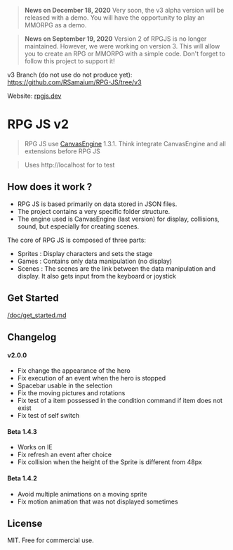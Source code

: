 
> **News on December 18, 2020**
Very soon, the v3 alpha version will be released with a demo. You will have the opportunity to play an MMORPG as a demo.

> **News on September 19, 2020**
Version 2 of RPGJS is no longer maintained. However, we were working on version 3. This will allow you to create an RPG or MMORPG with a simple code. Don't forget to follow this project to support it!

v3 Branch (do not use do not produce yet): https://github.com/RSamaium/RPG-JS/tree/v3

Website: [rpgjs.dev](https://rpgjs.dev)  

# RPG JS v2 #

>  RPG JS use [CanvasEngine](https://canvasengine.net) 1.3.1. Think integrate CanvasEngine and all extensions before RPG JS

> Uses http://localhost for to test

## How does it work ? ##

- RPG JS is based primarily on data stored in JSON files.
- The project contains a very specific folder structure.
- The engine used is CanvasEngine (last version) for display, collisions, sound, but especially for creating scenes.

The core of RPG JS is composed of three parts:

- Sprites : Display characters and sets the stage
- Games : Contains only data manipulation (no display)
- Scenes : The scenes are the link between the data manipulation and display. It also gets input from the keyboard or joystick

## Get Started ##

[/doc/get_started.md](/doc/get_started.md)

## Changelog ##

#### v2.0.0

* Fix change the appearance of the hero
* Fix execution of an event when the hero is stopped
* Spacebar usable in the selection
* Fix the moving pictures and rotations
* Fix test of a item possessed in the condition command if item does not exist
* Fix test of self switch 

#### Beta 1.4.3

* Works on IE
* Fix refresh an event after choice
* Fix collision when the height of the Sprite is different from 48px

#### Beta 1.4.2

* Avoid multiple animations on a moving sprite
* Fix motion animation that was not displayed sometimes

## License ##


MIT. Free for commercial use.




    






